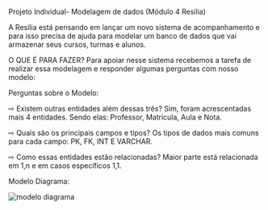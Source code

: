 Projeto Individual- Modelagem de dados (Módulo 4 Resilia)

A Resilia está pensando em lançar um novo sistema de acompanhamento e para isso precisa de ajuda para modelar um banco de dados que vai armazenar seus cursos, turmas e alunos.

O QUE É PARA FAZER?
Para apoiar nesse sistema recebemos a tarefa de realizar essa modelagem e responder algumas perguntas com nosso modelo:

Perguntas sobre o Modelo:

⇨ Existem outras entidades além dessas três?
Sim, foram acrescentadas mais 4 entidades. Sendo elas: Professor, Matricula, Aula e Nota.

⇨ Quais são os principais campos e tipos?
Os tipos de dados mais comuns para cada campo: PK, FK, INT E VARCHAR.

⇨ Como essas entidades estão relacionadas?
Maior parte está relacionada em 1,n e em casos específicos 1,1.

Modelo Diagrama: 

![modelo diagrama](https://user-images.githubusercontent.com/112179212/218110144-83eaa100-9338-4fe7-b644-b90f6285cf39.png)
